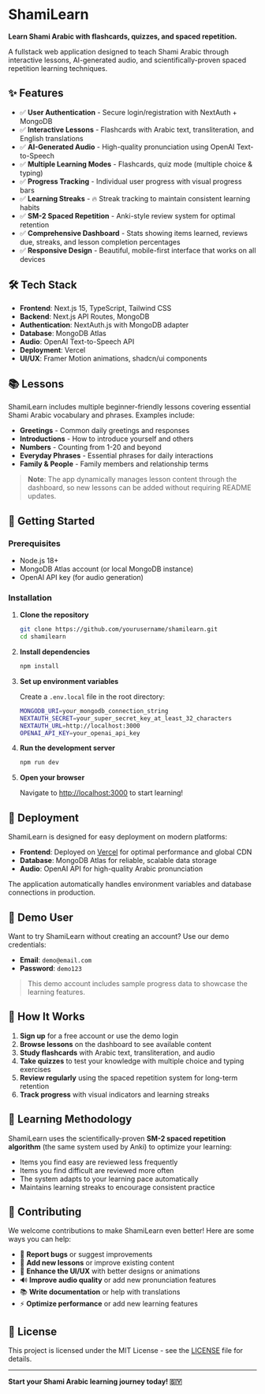 # ShamiLearn

**Learn Shami Arabic with flashcards, quizzes, and spaced repetition.**

A fullstack web application designed to teach Shami Arabic through interactive lessons, AI-generated audio, and scientifically-proven spaced repetition learning techniques.

## ✨ Features

- ✅ **User Authentication** - Secure login/registration with NextAuth + MongoDB
- ✅ **Interactive Lessons** - Flashcards with Arabic text, transliteration, and English translations
- ✅ **AI-Generated Audio** - High-quality pronunciation using OpenAI Text-to-Speech
- ✅ **Multiple Learning Modes** - Flashcards, quiz mode (multiple choice & typing)
- ✅ **Progress Tracking** - Individual user progress with visual progress bars
- ✅ **Learning Streaks** - 🔥 Streak tracking to maintain consistent learning habits
- ✅ **SM-2 Spaced Repetition** - Anki-style review system for optimal retention
- ✅ **Comprehensive Dashboard** - Stats showing items learned, reviews due, streaks, and lesson completion percentages
- ✅ **Responsive Design** - Beautiful, mobile-first interface that works on all devices

## 🛠️ Tech Stack

- **Frontend**: Next.js 15, TypeScript, Tailwind CSS
- **Backend**: Next.js API Routes, MongoDB
- **Authentication**: NextAuth.js with MongoDB adapter
- **Database**: MongoDB Atlas
- **Audio**: OpenAI Text-to-Speech API
- **Deployment**: Vercel
- **UI/UX**: Framer Motion animations, shadcn/ui components

## 📚 Lessons

ShamiLearn includes multiple beginner-friendly lessons covering essential Shami Arabic vocabulary and phrases. Examples include:

- **Greetings** - Common daily greetings and responses
- **Introductions** - How to introduce yourself and others
- **Numbers** - Counting from 1-20 and beyond
- **Everyday Phrases** - Essential phrases for daily interactions
- **Family & People** - Family members and relationship terms

> **Note**: The app dynamically manages lesson content through the dashboard, so new lessons can be added without requiring README updates.

## 🚀 Getting Started

### Prerequisites

- Node.js 18+ 
- MongoDB Atlas account (or local MongoDB instance)
- OpenAI API key (for audio generation)

### Installation

1. **Clone the repository**
   ```bash
   git clone https://github.com/yourusername/shamilearn.git
   cd shamilearn
   ```

2. **Install dependencies**
   ```bash
   npm install
   ```

3. **Set up environment variables**
   
   Create a `.env.local` file in the root directory:
   ```bash
   MONGODB_URI=your_mongodb_connection_string
   NEXTAUTH_SECRET=your_super_secret_key_at_least_32_characters
   NEXTAUTH_URL=http://localhost:3000
   OPENAI_API_KEY=your_openai_api_key
   ```

4. **Run the development server**
   ```bash
   npm run dev
   ```

5. **Open your browser**
   
   Navigate to [http://localhost:3000](http://localhost:3000) to start learning!

## 🚀 Deployment

ShamiLearn is designed for easy deployment on modern platforms:

- **Frontend**: Deployed on [Vercel](https://vercel.com) for optimal performance and global CDN
- **Database**: MongoDB Atlas for reliable, scalable data storage
- **Audio**: OpenAI API for high-quality Arabic pronunciation

The application automatically handles environment variables and database connections in production.

## 👤 Demo User

Want to try ShamiLearn without creating an account? Use our demo credentials:

- **Email**: `demo@email.com`
- **Password**: `demo123`

> This demo account includes sample progress data to showcase the learning features.

## 📖 How It Works

1. **Sign up** for a free account or use the demo login
2. **Browse lessons** on the dashboard to see available content
3. **Study flashcards** with Arabic text, transliteration, and audio
4. **Take quizzes** to test your knowledge with multiple choice and typing exercises
5. **Review regularly** using the spaced repetition system for long-term retention
6. **Track progress** with visual indicators and learning streaks

## 🎯 Learning Methodology

ShamiLearn uses the scientifically-proven **SM-2 spaced repetition algorithm** (the same system used by Anki) to optimize your learning:

- Items you find easy are reviewed less frequently
- Items you find difficult are reviewed more often
- The system adapts to your learning pace automatically
- Maintains learning streaks to encourage consistent practice

## 🤝 Contributing

We welcome contributions to make ShamiLearn even better! Here are some ways you can help:

- 🐛 **Report bugs** or suggest improvements
- 📝 **Add new lessons** or improve existing content
- 🎨 **Enhance the UI/UX** with better designs or animations
- 🔊 **Improve audio quality** or add new pronunciation features
- 📚 **Write documentation** or help with translations
- ⚡ **Optimize performance** or add new learning features

## 📄 License

This project is licensed under the MIT License - see the [LICENSE](LICENSE) file for details.

---

**Start your Shami Arabic learning journey today! 🇸🇾**